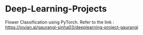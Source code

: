 # Deep-Learning-Projects

Flower Classification using PyTorch.
Refer to the link : https://jovian.ai/gaurangi-sinha03/deeplearning-project-gaurangi
